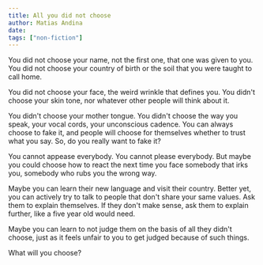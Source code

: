 ```yaml
---
title: All you did not choose
author: Matias Andina
date: 
tags: ["non-fiction"]
---
```


You did not choose your name, not the first one, that one was given to you. You did not choose your country of birth or the soil that you were taught to call home. 

You did not choose your face, the weird wrinkle that defines you. You didn't choose your skin tone, nor whatever other people will think about it. 

You didn't choose your mother tongue. You didn't choose the way you speak, your vocal cords, your unconscious cadence. You can always choose to fake it, and people will choose for themselves whether to trust what you say. So, do you really want to fake it?

You cannot appease everybody. You cannot please everybody. But maybe you could choose how to react the next time you face somebody that irks you, somebody who rubs you the wrong way.

Maybe you can learn their new language and visit their country. Better yet, you can actively try to talk to people that don't share your same values. Ask them to explain themselves. If they don't make sense, ask them to explain further, like a five year old would need. 

Maybe you can learn to not judge them on the basis of all they didn't choose, just as it feels unfair to you to get judged because of such things.

What will you choose?  